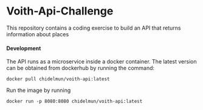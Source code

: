 # Voith-Api-Challenge
This repository contains a coding exercise to build an API that returns information about places
#### Development
The API runs as a microservice inside a docker container.
The latest version can be obtained from dockerhub by running the command:

`` docker pull chidelmun/voith-api:latest ``

Run the image by running

`` docker run -p 8080:8080 chidelmun/voith-api:latest ``
